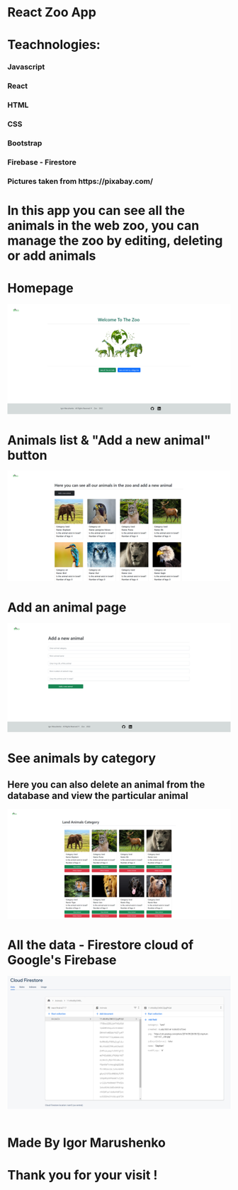 <h1>React Zoo App</h1>

<h1>Teachnologies:</h1>
<h3>Javascript</h3>
<h3>React</h3>
<h3>HTML</h3>
<h3>CSS</h3>
<h3>Bootstrap</h3>
<h3>Firebase - Firestore</h3>
<h3>Pictures taken from https://pixabay.com/</h3>



<h1>In this app you can see all the animals in the web zoo, you can manage the zoo by editing, deleting or add animals</h1>

<h1>Homepage</h1>
<img src='./public/screenshots/homepage.PNG' />

<h1>Animals list & "Add a new animal" button</h1>
<img src='./public/screenshots/animals 1.PNG' />

<h1>Add an animal page</h1>
<img src='./public/screenshots/add.PNG' />

<h1>See animals by category</h1>
<h2>Here you can also delete an animal from the database and view the particular animal</h2>
<img src='./public/screenshots/land.PNG' />

<h1>All the data - Firestore cloud of Google's Firebase</h1>
<img src='./public/screenshots/firestore.PNG' />

<br>
<br>
<h1>Made By Igor Marushenko</h1>
<h1>Thank you for your visit !</h1>